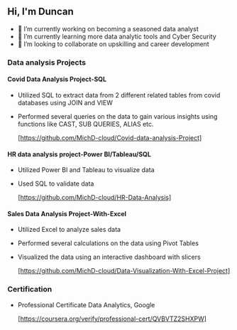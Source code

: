 ## Hi, I'm Duncan

- 🔭 I’m currently working on becoming a seasoned data analyst
- 🌱 I’m currently learning more data analytic tools and Cyber Security
- 👯 I’m looking to collaborate on upskilling and career development
  
### Data analysis Projects

#### Covid Data Analysis Project-SQL
 - Utilized SQL to extract data from 2 different related tables from covid databases using JOIN and VIEW
 - Performed several queries on the data to gain various insights using functions like CAST, SUB QUERIES, ALIAS etc.
   
   [https://github.com/MichD-cloud/Covid-data-analysis-Project]

#### HR data analysis project-Power BI/Tableau/SQL 

 - Utilized Power BI and Tableau to visualize data 
 - Used SQL to validate data
   
   [https://github.com/MichD-cloud/HR-Data-Analysis]

#### Sales Data Analysis Project-With-Excel

 - Utilized Excel to analyze sales data
 - Performed several calculations on the data using Pivot Tables
 - Visualized the data using an interactive dashboard with slicers
   
   [https://github.com/MichD-cloud/Data-Visualization-With-Excel-Project]

### Certification
 - Professional Certificate Data Analytics, Google
   
   [https://coursera.org/verify/professional-cert/QVBVTZ2SHXPW]

